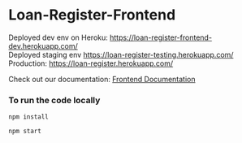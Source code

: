 # Loan-Register-Frontend

Deployed dev env on Heroku: https://loan-register-frontend-dev.herokuapp.com/ </br>
Deployed staging env https://loan-register-testing.herokuapp.com/
Production: https://loan-register.herokuapp.com/

Check out our documentation: [Frontend Documentation](https://servermonkeys.atlassian.net/wiki/spaces/IP/pages/4456449/Frontend+Documentation)

### To run the code locally
```
npm install
```
```
npm start
```
